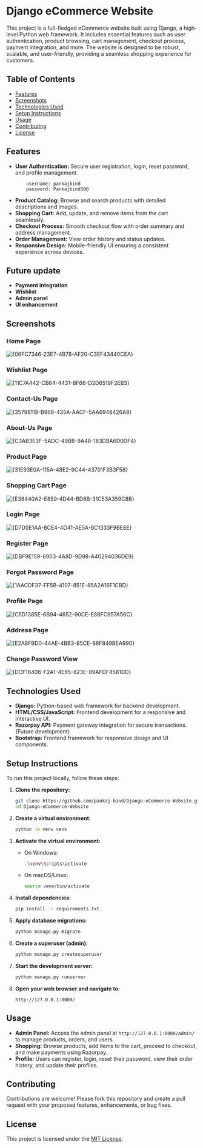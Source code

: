 # Django eCommerce Website

This project is a full-fledged eCommerce website built using Django, a high-level Python web framework. It includes essential features such as user authentication, product browsing, cart management, checkout process, payment integration, and more. The website is designed to be robust, scalable, and user-friendly, providing a seamless shopping experience for customers.

## Table of Contents
- [Features](#features)
- [Screenshots](#screenshots)
- [Technologies Used](#technologies-used)
- [Setup Instructions](#setup-instructions)
- [Usage](#usage)
- [Contributing](#contributing)
- [License](#license)

## Features
- **User Authentication:** Secure user registration, login, reset password, and profile management.
  ```
      username: pankajbind
      password: Pankajbind30@

- **Product Catalog:** Browse and search products with detailed descriptions and images.
- **Shopping Cart:** Add, update, and remove items from the cart seamlessly.
- **Checkout Process:** Smooth checkout flow with order summary and address management.
- **Order Management:** View order history and status updates.
- **Responsive Design:** Mobile-friendly UI ensuring a consistent experience across devices.

## Future update
- **Payment integration**
- **Wishlist**
- **Admin panel**
- **UI enhancement**

## Screenshots

### Home Page
![{06FC7346-23E7-4B78-AF20-C3EF43440CEA}](https://github.com/user-attachments/assets/11990918-f13c-4b28-95e1-2b5dc7a48376)

### Wishlist Page
![{11C7A442-CB64-4431-8F66-D2D6519F2EB3}](https://github.com/user-attachments/assets/265c278e-a408-4021-943a-143c309b033d)

### Contact-Us Page
![{35798118-B966-435A-AACF-5AA6948426A8}](https://github.com/user-attachments/assets/0616fe79-e6b5-4952-a68f-ab8f0b05a8c9)

### About-Us Page
![{C3AB3E3F-5ADC-49BB-9A48-183DBA6D0DF4}](https://github.com/user-attachments/assets/6aedc30a-df5b-4736-8943-65a62c934bba)

### Product Page
![{31E93E0A-115A-48E2-9C44-43701F3B3F58}](https://github.com/user-attachments/assets/dc91a0af-5f9c-4dad-b5cc-4b67effbc680)

### Shopping Cart Page
![{E38440A2-E859-4D44-BD8B-31C53A359C8B}](https://github.com/user-attachments/assets/41ad05a4-c1a1-4aa4-b8be-9fe43dca7f5f)

### Login Page
![{D7D0E1AA-8CE4-4D41-AE5A-6C1333F9BE8E}](https://github.com/user-attachments/assets/887e0565-9f6b-46d7-b572-018bdd0f0f3f)

### Register Page
![{DBF9E159-6903-4A8D-9D98-A40294036DE9}](https://github.com/user-attachments/assets/44f44b34-f1bf-421d-9887-1887b292c575)

### Forgot Password Page
![{1AACDF37-FF5B-4107-851E-85A2A16F1CBD}](https://github.com/user-attachments/assets/511a3e68-b479-4d58-a8b8-4f14ac919015)

### Profile Page
![{C5D1385E-6B94-4652-90CE-E88FC957A56C}](https://github.com/user-attachments/assets/e57b0e5c-5faf-4c68-9d30-bb9c3fbf612c)

### Address Page
![{E2A8FBD0-44AE-4BB3-85CE-88F849BEA990}](https://github.com/user-attachments/assets/9d5ff7b4-ef12-4133-8878-07f5d7e00fb9)

### Change Password View
![{DCF16406-F2A1-4E65-823E-89AFDF4581DD}](https://github.com/user-attachments/assets/6e848666-ec6f-4425-9d0b-fa0ad3f3195d)


## Technologies Used
- **Django:** Python-based web framework for backend development.
- **HTML/CSS/JavaScript:** Frontend development for a responsive and interactive UI.
- **Razorpay API:** Payment gateway integration for secure transactions.{Future development}
- **Bootstrap:** Frontend framework for responsive design and UI components.

## Setup Instructions
To run this project locally, follow these steps:

1. **Clone the repository:**
   ```bash
   git clone https://github.com/pankaj-bind/Django-eCommerce-Website.git
   cd Django-eCommerce-Website
   ```

2. **Create a virtual environment:**
   ```bash
   python -m venv venv
   ```
   
3. **Activate the virtual environment:**
   - On Windows:
     ```bash
     .\venv\Scripts\activate
     ```
   - On macOS/Linux:
     ```bash
     source venv/bin/activate
     ```

4. **Install dependencies:**
   ```bash
   pip install -r requirements.txt
   ```

5. **Apply database migrations:**
   ```bash
   python manage.py migrate
   ```

6. **Create a superuser (admin):**
   ```bash
   python manage.py createsuperuser
   ```

7. **Start the development server:**
   ```bash
   python manage.py runserver
   ```

8. **Open your web browser and navigate to:**
   ```
   http://127.0.0.1:8000/
   ```

## Usage
- **Admin Panel:** Access the admin panel at `http://127.0.0.1:8000/admin/` to manage products, orders, and users.
- **Shopping:** Browse products, add items to the cart, proceed to checkout, and make payments using Razorpay.
- **Profile:** Users can register, login, reset their password, view their order history, and update their profiles.

## Contributing
Contributions are welcome! Please fork this repository and create a pull request with your proposed features, enhancements, or bug fixes.

## License
This project is licensed under the [MIT License](LICENSE).

